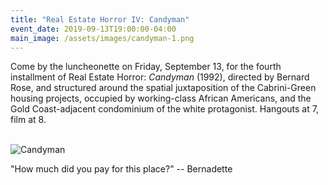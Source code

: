 ```yaml
---
title: "Real Estate Horror IV: Candyman"
event_date: 2019-09-13T19:00:00-04:00
main_image: /assets/images/candyman-1.png
---
```


Come by the luncheonette on Friday, September 13, for the fourth installment of
Real Estate Horror: *Candyman* (1992), directed by Bernard Rose, and structured
around the spatial juxtaposition of the Cabrini-Green housing projects,
occupied by working-class African Americans, and the Gold Coast-adjacent
condominium of the white protagonist. Hangouts at 7, film at 8.

<br>

<img src="{{ site.baseurl }}/assets/images/candyman-2.jpg" alt="Candyman" />

"How much did you pay for this place?" -- Bernadette
